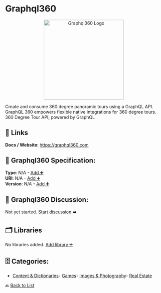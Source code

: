 # Graphql360
<p align="center">
    <img width="256" src="https://raw.githubusercontent.com/apis-list/apis-list/main/apis/graphql360/logo_256x256.png" alt="Graphql360 Logo"/>
</p>
Create and consume 360 degree panoramic tours using a GraphQL API. GraphQL 360 empowers flexible native integrations for 360 degree tours. 360 Degree Tour API, powered by GraphQL

##  🔗 Links
**Docs / Website**: https://graphql360.com

## 🧬 Graphql360 Specification:
**Type**: N/A - [Add ➕](https://github.com/apis-list/apis-list/edit/main/apis/graphql360/graphql360.yaml)  
**URI**: N/A - [Add ➕](https://github.com/apis-list/apis-list/edit/main/apis/graphql360/graphql360.yaml)  
**Version**: N/A - [Add ➕](https://github.com/apis-list/apis-list/edit/main/apis/graphql360/graphql360.yaml)

## 💬 Graphql360 Discussion:
Not yet started. [Start discussion ➡️](https://github.com/apis-list/apis-list/discussions/new)

## 🗂️ Libraries

No libraries added. [Add library ➕](https://github.com/apis-list/apis-list/edit/main/apis/graphql360/graphql360.yaml)    


## 🗄️ Categories:
- [Content & Dictionaries](https://github.com/apis-list/apis-list#content--dictionaries-)- [Games](https://github.com/apis-list/apis-list#games-)- [Images & Photography](https://github.com/apis-list/apis-list#images--photography-)- [Real Estate](https://github.com/apis-list/apis-list#real-estate-)

🔙  [Back to List](https://github.com/apis-list/apis-list)
